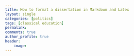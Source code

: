 ```yaml
---
title: How to format a dissertation in Markdown and Latex
layout: single
categories: [politics]
tags: [classical education]
permalink: 
comments: true
author_profile: true
header:
    image: 
---
```


# 